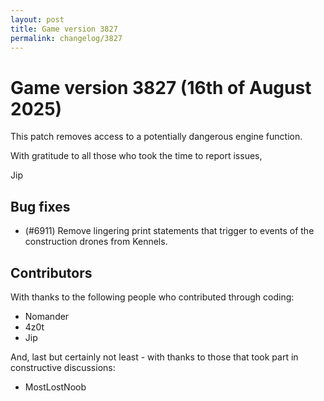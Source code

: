 ```yaml
---
layout: post
title: Game version 3827
permalink: changelog/3827
---
```


# Game version 3827 (16th of August 2025)

This patch removes access to a potentially dangerous engine function.

With gratitude to all those who took the time to report issues,

Jip

## Bug fixes

- (#6911) Remove lingering print statements that trigger to events of the construction drones from Kennels.

## Contributors

With thanks to the following people who contributed through coding:

- Nomander
- 4z0t
- Jip

And, last but certainly not least - with thanks to those that took part in constructive discussions:

- MostLostNoob
